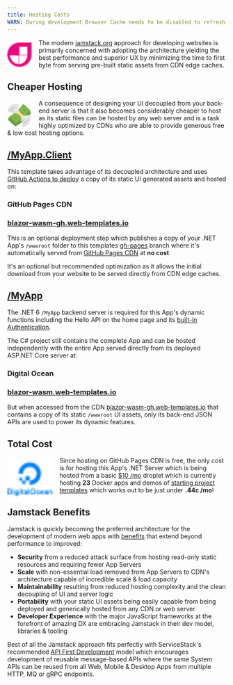 ```yaml
---
title: Hosting Costs
WARN: During development Browser Cache needs to be disabled to refresh .md changes
---
```


<a href="https://jamstack.org">
    <img src="/img/jamstack-icon.svg" style="width:3.5rem;height:3.5rem;float:left;margin:.5rem 1rem 0 0">
</a>

The modern [jamstack.org](https://jamstack.org) approach for developing websites is primarily concerned with adopting 
the architecture yielding the best performance and superior UX by minimizing the time to first byte from serving 
pre-built static assets from CDN edge caches.

## Cheaper Hosting

<a href="https://jamstack.org">
    <img src="/img/emoji-money.svg" style="width:3.5rem;height:3.5rem;float:left;margin:.5rem 1rem 0 0">
</a>

A consequence of designing your UI decoupled from your back-end server is that it also becomes considerably 
cheaper to host as its static files can be hosted by any web server and is a task highly optimized by CDNs
who are able to provide generous free & low cost hosting options.

##  [/MyApp.Client](https://github.com/NetCoreTemplates/blazor-wasm/tree/main/MyApp.Client)

This template takes advantage of its decoupled architecture and uses [GitHub Actions to deploy](/docs/deploy) 
a copy of its static UI generated assets and hosted on:

### GitHub Pages CDN

### [blazor-wasm-gh.web-templates.io](https://blazor-wasm-gh.web-templates.io)

This is an optional deployment step which publishes a copy of your .NET App's `/wwwroot` folder to this templates 
[gh-pages](https://github.com/NetCoreTemplates/blazor-wasm/tree/gh-pages) branch where it's automatically served from 
[GitHub Pages CDN](https://docs.github.com/en/pages/getting-started-with-github-pages/about-github-pages) at **no cost**.

It's an optional but recommended optimization as it allows the initial download from your website to be served
directly from CDN edge caches.

## [/MyApp](https://github.com/NetCoreTemplates/blazor-wasm/tree/main/MyApp)

The .NET 6 `/MyApp` backend server is required for this App's dynamic functions including the Hello API on the home page
and its [built-in Authentication](https://docs.servicestack.net/auth). 

The C# project still contains the complete App and can be hosted independently with the entire App served 
directly from its deployed ASP.NET Core server at:

### Digital Ocean

### [blazor-wasm.web-templates.io](https://blazor-wasm.web-templates.io)

But when accessed from the CDN [blazor-wasm-gh.web-templates.io](https://blazor-wasm-gh.web-templates.io) that contains a 
copy of its static `/wwwroot` UI assets, only its back-end JSON APIs are used to power its dynamic features.

## Total Cost

<a href="https://www.digitalocean.com/pricing">
    <img src="/img/digital-ocean.svg" style="width:6.5rem;height:6.5rem;float:left;margin:0 1rem 0 0">
</a>

Since hosting on GitHub Pages CDN is free, the only cost is for hosting this App's .NET Server which is being hosted 
from a basic [$10 /mo](https://www.digitalocean.com/pricing) droplet which is currently hosting **23** Docker 
apps and demos of [starting project templates](https://servicestack.net/start) which works out to be just under **.44c /mo**!

## Jamstack Benefits

Jamstack is quickly becoming the preferred architecture for the development of modern web apps with 
[benefits](https://jamstack.org/why-jamstack/) that extend beyond performance to improved: 

 - **Security** from a reduced attack surface from hosting read-only static resources and requiring fewer App Servers
 - **Scale** with non-essential load removed from App Servers to CDN's architecture capable of incredible scale & load capacity
 - **Maintainability** resulting from reduced hosting complexity and the clean decoupling of UI and server logic
 - **Portability** with your static UI assets being easily capable from being deployed and generically hosted from any CDN or web server
 - **Developer Experience** with the major JavaScript frameworks at the forefront of amazing DX are embracing Jamstack in their dev model, libraries & tooling  

Best of all the Jamstack approach fits perfectly with ServiceStack's recommended 
[API First Development](https://docs.servicestack.net/api-first-development) model which encourages development of
reusable message-based APIs where the same System APIs can be reused from all Web, Mobile & Desktop Apps 
from multiple HTTP, MQ or gRPC endpoints.
